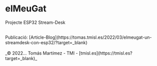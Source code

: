 # elMeuGat
Projecte ESP32 Stream-Desk

<br />
Publicació: [Article-Blog](https://tomas.tmisl.es/2022/03/elmeugat-un-streamdesk-con-esp32/?target=_blank)
<br /><br />
_&copy; 2022... Tomás Martímez - TMI - [tmisl.es](https://tmisl.es?target=_blank)_
